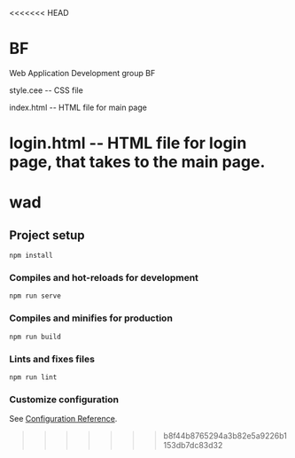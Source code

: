 <<<<<<< HEAD
# BF
Web Application Development group BF

style.cee -- CSS file

index.html -- HTML file for main page

login.html -- HTML file for login page, that takes to the main page.
=======
# wad

## Project setup
```
npm install
```

### Compiles and hot-reloads for development
```
npm run serve
```

### Compiles and minifies for production
```
npm run build
```

### Lints and fixes files
```
npm run lint
```

### Customize configuration
See [Configuration Reference](https://cli.vuejs.org/config/).
>>>>>>> b8f44b8765294a3b82e5a9226b1153db7dc83d32
